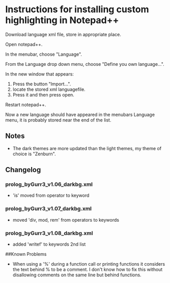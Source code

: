 # Instructions for installing custom highlighting in Notepad++

Download language xml file, store in appropriate place.

Open notepad++.

In the menubar, choose "Language".

From the Language drop down menu, choose "Define you own language...".

In the new window that appears:

1. Press the button "Import...".
2. locate the stored xml languagefile.
3. Press it and then press open.

Restart notepad++.

Now a new language should have appeared in the menubars Language menu, it is probably stored near the end of the list.

## Notes

* The dark themes are more updated than the light themes, my theme of choice is "Zenburn".

## Changelog

### prolog_byGurr3_v1.06_darkbg.xml
* 'is' moved from operator to keyword

### prolog_byGurr3_v1.07_darkbg.xml
* moved 'div, mod, rem' from operators to keywords

### prolog_byGurr3_v1.08_darkbg.xml
* added 'writef' to keywords 2nd list

##Known Problems

* When using a '%' during a function call or printing functions it considers the text behind % to be a comment. I don't know how to fix this without disallowing comments on the same line but behind functions.